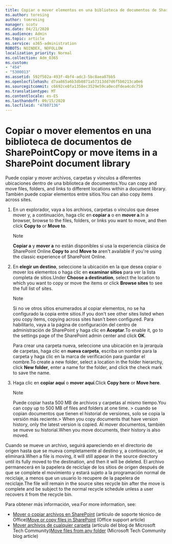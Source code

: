 ```yaml
---
title: Copiar o mover elementos en una biblioteca de documentos de SharePoint
ms.author: toresing
author: tomresing
manager: scotv
ms.date: 04/21/2020
ms.audience: Admin
ms.topic: article
ms.service: o365-administration
ROBOTS: NOINDEX, NOFOLLOW
localization_priority: Normal
ms.collection: Adm_O365
ms.custom:
- "454"
- "5300013"
ms.assetid: 592f502a-493f-4bf4-adc3-5bc8aea87bb5
ms.openlocfilehash: d7aa865a6b3db0871a57313dd7d6f5b0213ca0e6
ms.sourcegitcommit: c6692ce0fa1358ec3529e59ca0ecdfdea4cdc759
ms.translationtype: MT
ms.contentlocale: es-ES
ms.lasthandoff: 09/15/2020
ms.locfileid: "47807136"
---
```

# <a name="copy-or-move-items-in-a-sharepoint-document-library"></a><span data-ttu-id="54a70-102">Copiar o mover elementos en una biblioteca de documentos de SharePoint</span><span class="sxs-lookup"><span data-stu-id="54a70-102">Copy or move items in a SharePoint document library</span></span>

<span data-ttu-id="54a70-103">Puede copiar y mover archivos, carpetas y vínculos a diferentes ubicaciones dentro de una biblioteca de documentos.</span><span class="sxs-lookup"><span data-stu-id="54a70-103">You can copy and move files, folders, and links to different locations within a document library.</span></span> <span data-ttu-id="54a70-104">También puede copiar elementos entre sitios.</span><span class="sxs-lookup"><span data-stu-id="54a70-104">You can also copy items across sites.</span></span> 
  
1. <span data-ttu-id="54a70-105">En un explorador, vaya a los archivos, carpetas o vínculos que desee mover y, a continuación, haga clic en **copiar a** o en **mover a**.</span><span class="sxs-lookup"><span data-stu-id="54a70-105">In a browser, browse to the files, folders, or links you want to move, and then click **Copy to** or **Move to**.</span></span>

    > [!NOTE]
    > <span data-ttu-id="54a70-106">**Copiar a** y **mover a** no están disponibles si usa la experiencia clásica de SharePoint Online.</span><span class="sxs-lookup"><span data-stu-id="54a70-106">**Copy to** and **Move to** aren't available if you're using the classic experience of SharePoint Online.</span></span>
  
2. <span data-ttu-id="54a70-107">En **elegir un destino**, seleccione la ubicación en la que desea copiar o mover los elementos o haga clic en **examinar sitios** para ver la lista completa de sitios.</span><span class="sxs-lookup"><span data-stu-id="54a70-107">Under **Choose a destination**, select the location to which you want to copy or move the items or click **Browse sites** to see the full list of sites.</span></span>

    > [!NOTE]
    > <span data-ttu-id="54a70-108">Si no ve otros sitios enumerados al copiar elementos, no se ha configurado la copia entre sitios.</span><span class="sxs-lookup"><span data-stu-id="54a70-108">If you don't see other sites listed when you copy items, copying across sites hasn't been configured.</span></span> <span data-ttu-id="54a70-109">Para habilitarlo, vaya a la página de configuración del centro de administración de SharePoint y haga clic en **Aceptar**.</span><span class="sxs-lookup"><span data-stu-id="54a70-109">To enable it, go to the settings page of the SharePoint admin center and click **OK**.</span></span>
  
    <span data-ttu-id="54a70-110">Para crear una carpeta nueva, seleccione una ubicación en la jerarquía de carpetas, haga clic en **nueva carpeta**, escriba un nombre para la carpeta y haga clic en la marca de verificación para guardar el nombre.</span><span class="sxs-lookup"><span data-stu-id="54a70-110">To create a new folder, select a location in the folder hierarchy, click **New folder**, enter a name for the folder, and click the check mark to save the name.</span></span>

3. <span data-ttu-id="54a70-111">Haga clic en **copiar aquí** o **mover aquí**.</span><span class="sxs-lookup"><span data-stu-id="54a70-111">Click **Copy here** or **Move here**.</span></span>

    > [!NOTE]
    > <span data-ttu-id="54a70-112">Puede copiar hasta 500 MB de archivos y carpetas al mismo tiempo.</span><span class="sxs-lookup"><span data-stu-id="54a70-112">You can copy up to 500 MB of files and folders at one time.</span></span> <span data-ttu-id="54a70-113">> cuando se copian documentos que tienen el historial de versiones, solo se copia la versión más reciente.</span><span class="sxs-lookup"><span data-stu-id="54a70-113">>  When you copy documents that have version history, only the latest version is copied.</span></span> <span data-ttu-id="54a70-114">Al mover documentos, también se mueve su historial.</span><span class="sxs-lookup"><span data-stu-id="54a70-114">When you move documents, their history is also moved.</span></span>
  
 <span data-ttu-id="54a70-115">Cuando se mueve un archivo, seguirá apareciendo en el directorio de origen hasta que se mueva completamente al destino y, a continuación, se eliminará.</span><span class="sxs-lookup"><span data-stu-id="54a70-115">When a file is moving, it will still appear in the source directory until its fully moved to the destination, and then it will be deleted.</span></span> <span data-ttu-id="54a70-116">El archivo permanecerá en la papelera de reciclaje de los sitios de origen después de que se complete el movimiento y estará sujeto a la programación normal de reciclaje, a menos que un usuario lo recupere de la papelera de reciclaje.</span><span class="sxs-lookup"><span data-stu-id="54a70-116">The file will remain in the source sites recycle bin after the move is complete and be subject to the normal recycle schedule unless a user recovers it from the recycle bin.</span></span>

<span data-ttu-id="54a70-117">Para obtener más información, vea:</span><span class="sxs-lookup"><span data-stu-id="54a70-117">For more information, see:</span></span>

 - <span data-ttu-id="54a70-118">[Mover o copiar archivos en SharePoint](https://support.office.com/article/move-or-copy-files-in-sharepoint-00e2f483-4df3-46be-a861-1f5f0c1a87bc) (artículo de soporte técnico de Office)</span><span class="sxs-lookup"><span data-stu-id="54a70-118">[Move or copy files in SharePoint](https://support.office.com/article/move-or-copy-files-in-sharepoint-00e2f483-4df3-46be-a861-1f5f0c1a87bc) (Office support article)</span></span>
 - <span data-ttu-id="54a70-119">[Mover archivos de cualquier carpeta](https://techcommunity.microsoft.com/t5/Microsoft-SharePoint-Blog/Now-move-files-anywhere-in-Office-365-SharePoint-and-OneDrive/ba-p/146973) (artículo del blog de Microsoft Tech Community)</span><span class="sxs-lookup"><span data-stu-id="54a70-119">[Move files from any folder](https://techcommunity.microsoft.com/t5/Microsoft-SharePoint-Blog/Now-move-files-anywhere-in-Office-365-SharePoint-and-OneDrive/ba-p/146973) (Microsoft Tech Community blog article)</span></span>  